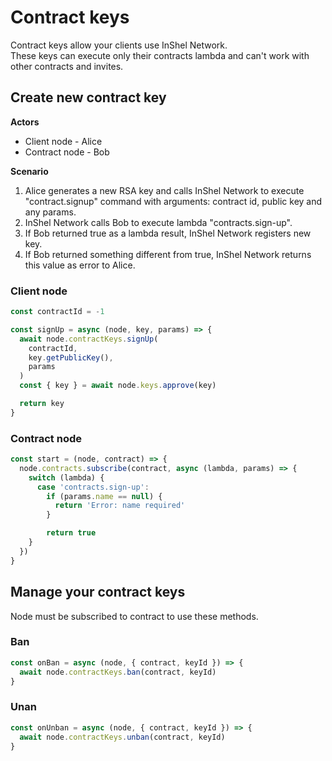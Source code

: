 # Contract keys

Contract keys allow your clients use InShel Network.  
These keys can execute only their contracts lambda and can't work with other contracts and invites.

## Create new contract key

**Actors**
- Client node - Alice
- Contract node - Bob

**Scenario**
1. Alice generates a new RSA key and calls InShel Network to execute "contract.signup" command with arguments: contract id, public key and any params.
2. InShel Network calls Bob to execute lambda "contracts.sign-up".
3. If Bob returned true as a lambda result, InShel Network registers new key.
4. If Bob returned something different from true, InShel Network returns this value as error to Alice.

### Client node

```javascript
const contractId = -1

const signUp = async (node, key, params) => {
  await node.contractKeys.signUp(
    contractId, 
    key.getPublicKey(), 
    params
  )
  const { key } = await node.keys.approve(key)

  return key
}
```

### Contract node

```javascript
const start = (node, contract) => {
  node.contracts.subscribe(contract, async (lambda, params) => {
    switch (lambda) {
      case 'contracts.sign-up':
        if (params.name == null) {
          return 'Error: name required'
        }

        return true
    }
  })
}
```

## Manage your contract keys

Node must be subscribed to contract to use these methods.

### Ban

```javascript
const onBan = async (node, { contract, keyId }) => {
  await node.contractKeys.ban(contract, keyId)
} 
```

### Unan

```javascript
const onUnban = async (node, { contract, keyId }) => {
  await node.contractKeys.unban(contract, keyId)
} 
```